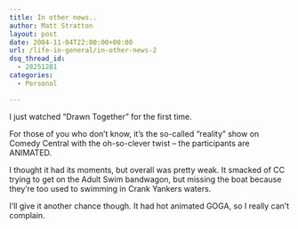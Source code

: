 ```yaml
---
title: In other news..
author: Matt Stratton
layout: post
date: 2004-11-04T22:00:00+00:00
url: /life-in-general/in-other-news-2
dsq_thread_id:
  - 28251281
categories:
  - Personal

---
```

I just watched &#8220;Drawn Together&#8221; for the first time.

For those of you who don&#8217;t know, it&#8217;s the so-called &#8220;reality&#8221; show on Comedy Central with the oh-so-clever twist &#8211; the participants are ANIMATED.

I thought it had its moments, but overall was pretty weak. It smacked of CC trying to get on the Adult Swim bandwagon, but missing the boat because they&#8217;re too used to swimming in Crank Yankers waters.

I&#8217;ll give it another chance though. It had hot animated GOGA, so I really can&#8217;t complain.